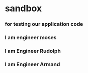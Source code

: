 # sandbox


### for testing our application code

### I am engineer moses

### I am Engineer Rudolph

### I am Engineer Armand
